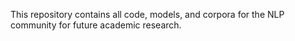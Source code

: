 This repository contains all code, models, and corpora for the NLP community for future academic research.

